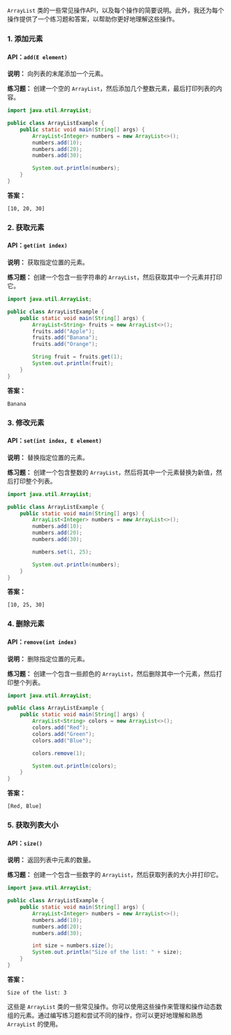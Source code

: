 ﻿
`ArrayList` 类的一些常见操作API，以及每个操作的简要说明。此外，我还为每个操作提供了一个练习题和答案，以帮助你更好地理解这些操作。

### 1. 添加元素

#### API：`add(E element)`

**说明：** 向列表的末尾添加一个元素。

**练习题：** 创建一个空的 `ArrayList`，然后添加几个整数元素，最后打印列表的内容。

```java
import java.util.ArrayList;

public class ArrayListExample {
    public static void main(String[] args) {
        ArrayList<Integer> numbers = new ArrayList<>();
        numbers.add(10);
        numbers.add(20);
        numbers.add(30);

        System.out.println(numbers);
    }
}
```

**答案：**
```
[10, 20, 30]
```

### 2. 获取元素

#### API：`get(int index)`

**说明：** 获取指定位置的元素。

**练习题：** 创建一个包含一些字符串的 `ArrayList`，然后获取其中一个元素并打印它。

```java
import java.util.ArrayList;

public class ArrayListExample {
    public static void main(String[] args) {
        ArrayList<String> fruits = new ArrayList<>();
        fruits.add("Apple");
        fruits.add("Banana");
        fruits.add("Orange");

        String fruit = fruits.get(1);
        System.out.println(fruit);
    }
}
```

**答案：**
```
Banana
```

### 3. 修改元素

#### API：`set(int index, E element)`

**说明：** 替换指定位置的元素。

**练习题：** 创建一个包含整数的 `ArrayList`，然后将其中一个元素替换为新值，然后打印整个列表。

```java
import java.util.ArrayList;

public class ArrayListExample {
    public static void main(String[] args) {
        ArrayList<Integer> numbers = new ArrayList<>();
        numbers.add(10);
        numbers.add(20);
        numbers.add(30);

        numbers.set(1, 25);

        System.out.println(numbers);
    }
}
```

**答案：**
```
[10, 25, 30]
```

### 4. 删除元素

#### API：`remove(int index)`

**说明：** 删除指定位置的元素。

**练习题：** 创建一个包含一些颜色的 `ArrayList`，然后删除其中一个元素，然后打印整个列表。

```java
import java.util.ArrayList;

public class ArrayListExample {
    public static void main(String[] args) {
        ArrayList<String> colors = new ArrayList<>();
        colors.add("Red");
        colors.add("Green");
        colors.add("Blue");

        colors.remove(1);

        System.out.println(colors);
    }
}
```

**答案：**
```
[Red, Blue]
```

### 5. 获取列表大小

#### API：`size()`

**说明：** 返回列表中元素的数量。

**练习题：** 创建一个包含一些数字的 `ArrayList`，然后获取列表的大小并打印它。

```java
import java.util.ArrayList;

public class ArrayListExample {
    public static void main(String[] args) {
        ArrayList<Integer> numbers = new ArrayList<>();
        numbers.add(10);
        numbers.add(20);
        numbers.add(30);

        int size = numbers.size();
        System.out.println("Size of the list: " + size);
    }
}
```

**答案：**
```
Size of the list: 3
```

这些是 `ArrayList` 类的一些常见操作。你可以使用这些操作来管理和操作动态数组的元素。通过编写练习题和尝试不同的操作，你可以更好地理解和熟悉 `ArrayList` 的使用。
